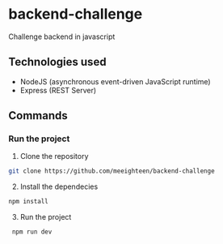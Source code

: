 # backend-challenge
Challenge backend in javascript

## Technologies used
- NodeJS (asynchronous event-driven JavaScript runtime)
- Express (REST Server)

## Commands
### Run the project
1. Clone the repository
```bash
git clone https://github.com/meeighteen/backend-challenge
```

2.  Install the dependecies
```bash
npm install
```

3. Run the project
```bash
 npm run dev
```
